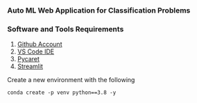 ### Auto ML Web Application for Classification Problems
### Software and Tools Requirements

1. [Github Account](https://github.com/)
2. [VS Code IDE](https://code.visualstudio.com)
3. [Pycaret](https://pycaret.org/)
4. [Streamlit](https://streamlit.io/)

Create a new environment with the following

```
conda create -p venv python==3.8 -y
```